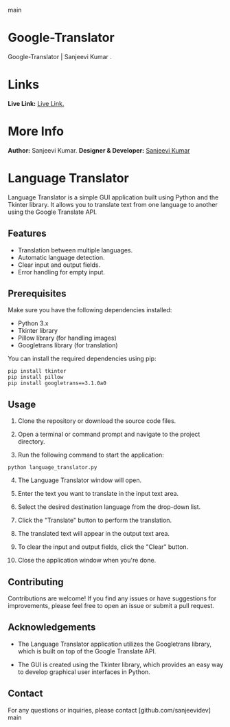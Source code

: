 main
# Google-Translator

Google-Translator | Sanjeevi Kumar .

# Links
<b>Live Link:</b> <a href="#" target="_blank">Live Link.</a>

# More Info
<b>Author:</b> Sanjeevi Kumar.
<b>Designer & Developer:</b> <a href="#" target="_blank">Sanjeevi Kumar</a>
# Language Translator

Language Translator is a simple GUI application built using Python and the Tkinter library. It allows you to translate text from one language to another using the Google Translate API.

## Features

- Translation between multiple languages.
- Automatic language detection.
- Clear input and output fields.
- Error handling for empty input.

## Prerequisites

Make sure you have the following dependencies installed:

- Python 3.x
- Tkinter library
- Pillow library (for handling images)
- Googletrans library (for translation)

You can install the required dependencies using pip:

```
pip install tkinter
pip install pillow
pip install googletrans==3.1.0a0
```

## Usage

1. Clone the repository or download the source code files.

2. Open a terminal or command prompt and navigate to the project directory.

3. Run the following command to start the application:

```
python language_translator.py
```

4. The Language Translator window will open.

5. Enter the text you want to translate in the input text area.

6. Select the desired destination language from the drop-down list.

7. Click the "Translate" button to perform the translation.

8. The translated text will appear in the output text area.

9. To clear the input and output fields, click the "Clear" button.

10. Close the application window when you're done.

## Contributing

Contributions are welcome! If you find any issues or have suggestions for improvements, please feel free to open an issue or submit a pull request.

## Acknowledgements

- The Language Translator application utilizes the Googletrans library, which is built on top of the Google Translate API.

- The GUI is created using the Tkinter library, which provides an easy way to develop graphical user interfaces in Python.

## Contact

For any questions or inquiries, please contact [github.com/sanjeevidev]
main
